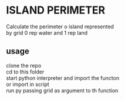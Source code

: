 # ISLAND PERIMETER
<p>Calculate the perimeter o island represented <br/>
by grid 0 rep water and 1 rep land </p>

## usage
<div>clone the repo</div>
<div>cd to this folder</div>
<div>start python interpreter and import the functon<br/>
or import in script</div>
<div>run py passing grid as argument to th function</div>
